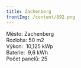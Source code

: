 ```yaml
---
title: Zachenberg
frontImg: /content/892.png
---
```

<!--StartFragment-->

Město: Zachenberg\
Rozloha: 50 m2\
Výkon:  10,125 kWp\
Baterie:  9,6 kWh\
Počet panelů: 25

<!--EndFragment-->